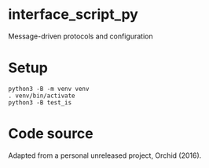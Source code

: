 # interface_script_py
Message-driven protocols and configuration

# Setup

```
python3 -B -m venv venv
. venv/bin/activate
python3 -B test_is
```

# Code source

Adapted from a personal unreleased project, Orchid (2016).

